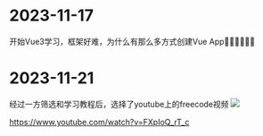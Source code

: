# 2023-11-17
开始Vue3学习，框架好难，为什么有那么多方式创建Vue App😵‍💫😵‍💫😵‍💫

# 2023-11-21
经过一方筛选和学习教程后，选择了youtube上的freecode视频
![](https://raw.gitmirror.com/markbang35/blogimg/mian/202311212357685.png)

https://www.youtube.com/watch?v=FXpIoQ_rT_c
